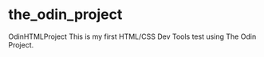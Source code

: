 # the_odin_project
OdinHTMLProject
This is my first HTML/CSS Dev Tools test using The Odin Project.
